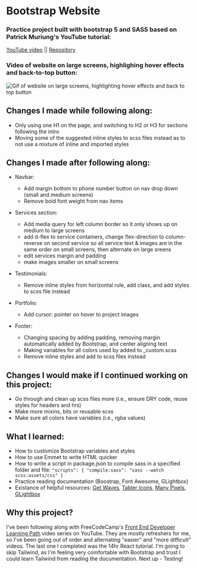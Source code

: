 # Bootstrap Website

### Practice project built with bootstrap 5 and SASS based on Patrick Muriung's YouTube tutorial:

[YouTube video](https://www.youtube.com/watch?v=iJKCj8uAHz8&list=PLWKjhJtqVAbmMuZ3saqRIBimAKIMYkt0E&index=11) ||
[Repository](https://github.com/MuriungiPatrick/Bootstrap-5-portfolio-template/tree/main)

### Video of website on large screens, highlighing hover effects and back-to-top button:
![Gif of website on large screens, highlighting hover effects and back to top button](images/screenshots/videos/bootstrapWebsitePracticeLG.gif)

## Changes I made while following along:

* Only using one H1 on the page, and switching to H2 or H3 for sections following the intro
* Moving some of the suggested inline styles to scss files instead as to not use a mixture of inline and imported styles

## Changes I made after following along:

* Navbar:
  * Add margin bottom to phone number button on nav drop down (small and medium screens)
  * Remove bold font weight from nav items
 
* Services section:
  * Add media query for left column border so it only shows up on medium to large screens
  * add d-flex to service containers, change flex-direction to column-reverse on second service so all service text & images are in the same order on small screens, then alternate on large sreens
  * edit services margin and padding
  * make images smaller on small screens
 
* Testimonials:
  * Remove inline styles from horizontal rule, add class, and add styles to scss file instead

* Portfolio:
  * Add cursor: pointer on hover to project images

* Footer:
  * Changing spacing by adding padding, removing margin automatically added by Bootstrap, and center aligning text
  * Making variables for all colors used by added to _custom.scss
  * Remove inline styles and add to scss files instead

## Changes I would make if I continued working on this project:

* Go through and clean up scss files more (i.e., ensure DRY code, reuse styles for headers and hrs)
* Make more mixins, bits or reusable scss
* Make sure all colors have variables (i.e., rgba values)

## What I learned:
* How to customize Bootstrap variables and styles
* How to use Emmet to write HTML quicker
* How to write a script in package.json to compile sass in a specified folder and file:
`
  "scripts": {
    "compile:sass": "sass --watch scss:assets/css"
  }
`
* Practice reading documentation (Boostrap, Font Awesome, GLightbox)
* Existance of helpful resources: [Get Waves](https://getwaves.io/), [Tabler Icons](https://tablericons.com/), [Many Pixels](https://www.manypixels.co/gallery), [GLightbox](https://biati-digital.github.io/glightbox/)

## Why this project?

I've been following along with FreeCodeCamp's [Front End Developer Learning Path](https://www.youtube.com/playlist?list=PLWKjhJtqVAbmMuZ3saqRIBimAKIMYkt0E) video series on YouTube. They are mostly refreshers for me, so I've been going out of order and alternating "easier" and "more difficult" videos. The last one I completed was the 14hr React tutorial. I'm going to skip Tailwind, as I'm feeling very comfortable with Bootstrap and trust I could learn Tailwind from reading the documentation. Next up - Testing!


